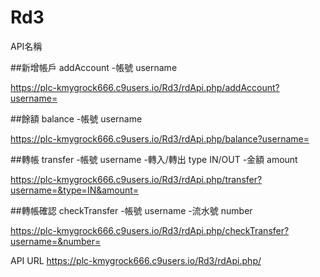 # Rd3
API名稱

##新增帳戶 addAccount
    -帳號 username

https://plc-kmygrock666.c9users.io/Rd3/rdApi.php/addAccount?username=

##餘額 balance
    -帳號 username

https://plc-kmygrock666.c9users.io/Rd3/rdApi.php/balance?username=

##轉帳 transfer
    -帳號 username
    -轉入/轉出 type  IN/OUT
    -金額 amount

https://plc-kmygrock666.c9users.io/Rd3/rdApi.php/transfer?username=&type=IN&amount=

##轉帳確認 checkTransfer
    -帳號 username
    -流水號 number

https://plc-kmygrock666.c9users.io/Rd3/rdApi.php/checkTransfer?username=&number=

API URL https://plc-kmygrock666.c9users.io/Rd3/rdApi.php/


